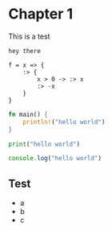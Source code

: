 # Chapter 1

This is a test

```text
hey there
```

```volpe
f = x => {
    :> {
        x > 0 -> :> x
        :> -x
    }
}
```

```rust
fn main() {
    println!("hello world")
}
```

```python
print("hello world")
```

```javascript
console.log("hello world")
```

## Test

- a
- b
- c
